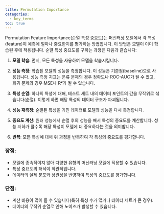```yaml
---
title: Permutation Importance
categories:
  - key_terms
toc: true
---
```


Permutation Feature Importance(순열 특성 중요도)는 머신러닝 모델에서 각 특성(feature)이 예측에 얼마나 중요한지를 평가하는 방법입니다. 이 방법은 모델이 이미 학습된 후에 적용됩니다. 순열 특성 중요도를 구하는 과정은 다음과 같습니다:

1. **모델 학습**: 먼저, 모든 특성을 사용하여 모델을 학습시킵니다.
    
2. **성능 측정**: 학습된 모델의 성능을 측정합니다. 이 성능은 기준점(baseline)으로 사용됩니다. 성능 측정 지표는 분류 문제의 경우 정확도나 ROC-AUC가 될 수 있고, 회귀 문제의 경우 MSE나 R²가 될 수 있습니다.
    
3. **특성 순열**: 하나의 특성에 대해, 테스트 세트 내의 데이터 포인트의 값을 무작위로 섞습니다(순열). 이렇게 하면 해당 특성의 데이터 구조가 파괴됩니다.
    
4. **성능 재측정**: 순열된 특성을 가진 데이터로 모델의 성능을 다시 측정합니다.
    
5. **중요도 계산**: 원래 성능에서 순열 후의 성능을 빼서 특성의 중요도를 계산합니다. 성능 저하가 클수록 해당 특성이 모델에 더 중요하다는 것을 의미합니다.
    
6. **반복**: 모든 특성에 대해 위 과정을 반복하여 각 특성의 중요도를 평가합니다.
    

### 장점:

- 모델에 종속적이지 않아 다양한 유형의 머신러닝 모델에 적용할 수 있습니다.
- 특성 중요도의 해석이 직관적입니다.
- 데이터의 실제 분포와 상관성을 반영하여 특성의 중요도를 평가합니다.

### 단점:

- 계산 비용이 많이 들 수 있습니다(특히 특성 수가 많거나 데이터 세트가 큰 경우).
- 데이터의 무작위 순열로 인해 노이즈가 발생할 수 있습니다.
